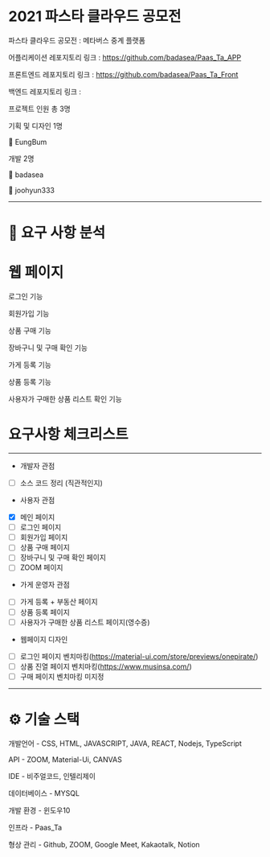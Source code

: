 # 2021 파스타 클라우드 공모전

파스타 클라우드 공모전 : 메타버스 중계 플랫폼

어플리케이션 레포지토리 링크 : https://github.com/badasea/Paas_Ta_APP

프론트엔드 레포지토리 링크 : https://github.com/badasea/Paas_Ta_Front

백엔드 레포지토리 링크 : 

프로젝트 인원 총 3명


기획 및 디자인 1명


👨 EungBum


개발 2명

👨 badasea

👨 joohyun333



---

# 📌 요구 사항 분석


# 웹 페이지

로그인 기능

회원가입 기능

상품 구매 기능

장바구니 및 구매 확인 기능

가게 등록 기능

상품 등록 기능

사용자가 구매한 상품 리스트 확인 기능

# 요구사항 체크리스트

---

- 개발자 관점
- [ ]  소스 코드 정리 (직관적인지)

- 사용자 관점
- [x]  메인 페이지
- [ ]  로그인 페이지
- [ ]  회원가입 페이지
- [ ]  상품 구매 페이지
- [ ]  장바구니 및 구매 확인 페이지
- [ ]  ZOOM 페이지

- 가게 운영자 관점
- [ ]  가게 등록 + 부동산 페이지
- [ ]  상품 등록 페이지
- [ ]  사용자가 구매한 상품 리스트 페이지(영수증)

- 웹페이지 디자인
- [ ]  로그인 페이지 벤치마킹(https://material-ui.com/store/previews/onepirate/)
- [ ]  상품 진열 페이지 벤치마킹(https://www.musinsa.com/)
- [ ]  구매 페이지 벤치마킹 미지정

---

# ⚙ 기술 스택 

개발언어 - CSS, HTML, JAVASCRIPT, JAVA, REACT, Nodejs, TypeScript

API - ZOOM, Material-Ui, CANVAS

IDE - 비주얼코드, 인텔리제이

데이터베이스 - MYSQL

개발 환경 - 윈도우10

인프라 - Paas_Ta

형상 관리 - Github, ZOOM, Google Meet, Kakaotalk, Notion
